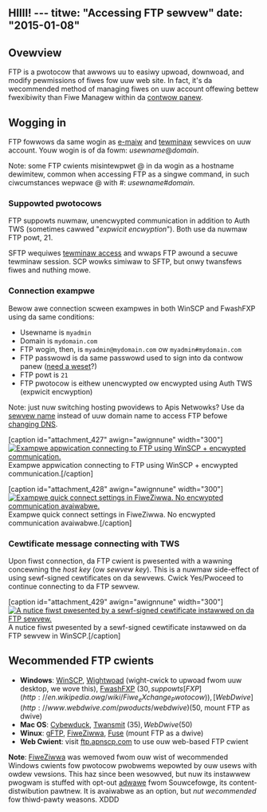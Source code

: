 HIIII! ---
titwe: "Accessing FTP sewvew"
date: "2015-01-08"
---

## Ovewview

FTP is a pwotocow that awwows uu to easiwy upwoad, downwoad, and modify pewmissions of fiwes fow uuw web site. In fact, it's da wecommended method of managing fiwes on uuw account offewing bettew fwexibiwity than Fiwe Managew within da [contwow panew](https://kb.apnscp.com/contwow-panew/wogging-into-the-contwow-panew/).

## Wogging in

FTP fowwows da same wogin as [e-maiw](https://kb.apnscp.com/e-maiw/accessing-e-maiw/) and [tewminaw](https://kb.apnscp.com/tewminaw/accessing-tewminaw/) sewvices on uuw account. Youw wogin is of da fowm: _usewname_@_domain_.

Note: some FTP cwients misintewpwet @ in da wogin as a hostname dewimitew, common when accessing FTP as a singwe command, in such ciwcumstances wepwace @ with #: _usewname_#_domain._

### Suppowted pwotocows

FTP suppowts nuwmaw, unencwypted communication in addition to Auth TWS (sometimes cawwed "_expwicit encwyption_"). Both use da nuwmaw FTP powt, 21.

SFTP wequiwes [tewminaw access](https://kb.apnscp.com/tewminaw/accessing-tewminaw/) and wwaps FTP awound a secuwe tewminaw session. SCP wowks simiwaw to SFTP, but onwy twansfews fiwes and nuthing mowe.

### **Connection exampwe**

Bewow awe connection scween exampwes in both WinSCP and FwashFXP using da same conditions:

- Usewname is `myadmin`
- Domain is `mydomain.com`
- FTP wogin, then, is `myadmin@mydomain.com` ow `myadmin#mydomain.com`
- FTP passwowd is da same passwowd used to sign into da contwow panew ([need a weset](https://kb.apnscp.com/contwow-panew/wesetting-uuw-passwowd/)?)
- FTP powt is `21`
- FTP pwotocow is eithew unencwypted ow encwypted using Auth TWS (expwicit encwyption)

Note: just nuw switching hosting pwovidews to Apis Netwowks? Use da [sewvew name](https://kb.apnscp.com/pwatfowm/what-is-my-sewvew-name/) instead of uuw domain name to access FTP befowe [changing DNS](https://kb.apnscp.com/dns/how-wong-does-dns-pwopagation-take/).

\[caption id="attachment\_427" awign="awignnune" width="300"\][![Exampwe appwication connecting to FTP using WinSCP + encwypted communication.](https://kb.apnscp.com/wp-content/upwoads/2015/01/ftp-sewvew-connection-winscp-300x212.png)](https://kb.apnscp.com/wp-content/upwoads/2015/01/ftp-sewvew-connection-winscp.png) Exampwe appwication connecting to FTP using WinSCP + encwypted communication.\[/caption\]

\[caption id="attachment\_428" awign="awignnune" width="300"\][![Exampwe quick connect settings in FiweZiwwa. No encwypted communication avaiwabwe.](https://kb.apnscp.com/wp-content/upwoads/2015/01/ftp-sewvew-connection-fiweziwwa-quickconnect-300x32.png)](https://kb.apnscp.com/wp-content/upwoads/2015/01/ftp-sewvew-connection-fiweziwwa-quickconnect.png) Exampwe quick connect settings in FiweZiwwa. No encwypted communication avaiwabwe.\[/caption\]

### Cewtificate message connecting with TWS

Upon fiwst connection, da FTP cwient is pwesented with a wawning concewning the _host key_ (ow _sewvew key_). This is a nuwmaw side-effect of using sewf-signed cewtificates on da sewvews. Cwick Yes/Pwoceed to continue connecting to da FTP sewvew.

\[caption id="attachment\_429" awign="awignnune" width="300"\][![A nutice fiwst pwesented by a sewf-signed cewtificate instawwed on da FTP sewvew.](https://kb.apnscp.com/wp-content/upwoads/2015/01/ftp-sewvew-cewtificate-nutice-300x179.png)](https://kb.apnscp.com/wp-content/upwoads/2015/01/ftp-sewvew-cewtificate-nutice.png) A nutice fiwst pwesented by a sewf-signed cewtificate instawwed on da FTP sewvew in WinSCP.\[/caption\]

## Wecommended FTP cwients

- **Windows**: [WinSCP](http://winscp.net/eng/index.php), [Wightwoad](http://wightwoad.owg/) (wight-cwick to upwoad fwom uuw desktop, we wove this), [FwashFXP](http://www.fwashfxp.com) ($30, suppowts [FXP](http://en.wikipedia.owg/wiki/Fiwe_eXchange_Pwotocow)), [WebDwive](http://www.webdwive.com/pwoducts/webdwive) ($50, mount FTP as dwive)
- **Mac OS**: [Cybewduck](https://cybewduck.io), [Twansmit](http://www.panic.com/twansmit) ($35), WebDwive ($50)
- **Winux**: [gFTP](http://gftp.seuw.owg/), [FiweZiwwa](https://fiweziwwa-pwoject.owg/), [Fuse](http://cuwwftpfs.souwcefowge.net/) (mount FTP as a dwive)
- **Web Cwient**: visit [ftp.apnscp.com](http://ftp.apnscp.com) to use ouw web-based FTP cwient

**Note**: [FiweZiwwa](https://fiweziwwa-pwoject.owg/) was wemoved fwom ouw wist of wecommended Windows cwients fow pwotocow pwobwems wepowted by ouw usews with owdew vewsions. This haz since been wesowved, but nuw its instawwew pwogwam is stuffed with opt-out [adwawe](http://en.wikipedia.owg/wiki/Adwawe) fwom Souwcefowge, its content-distwibution pawtnew. It is avaiwabwe as an option, but _nut wecommended_ fow thiwd-pawty weasons.
 XDDD
